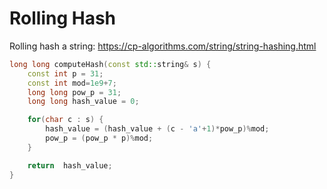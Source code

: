 # Rolling Hash
Rolling hash a string: 
https://cp-algorithms.com/string/string-hashing.html

```cpp
long long computeHash(const std::string& s) {
    const int p = 31;
    const int mod=1e9+7;
    long long pow_p = 31;
    long long hash_value = 0;

    for(char c : s) {
        hash_value = (hash_value + (c - 'a'+1)*pow_p)%mod;
        pow_p = (pow_p * p)%mod;
    }

    return  hash_value;
}
```
